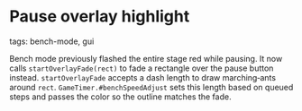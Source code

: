 # Pause overlay highlight

tags: bench-mode, gui

Bench mode previously flashed the entire stage red while pausing. It now calls `startOverlayFade(rect)` to fade a rectangle over the pause button instead.
`startOverlayFade` accepts a dash length to draw marching‑ants around `rect`.
`GameTimer.#benchSpeedAdjust` sets this length based on queued steps and passes
the color so the outline matches the fade.
